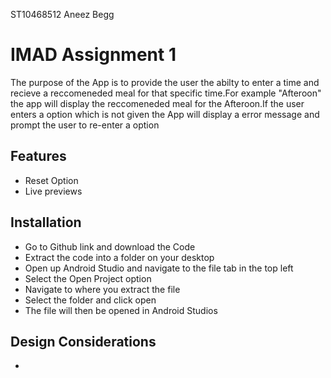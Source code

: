  ST10468512 Aneez Begg
# IMAD Assignment 1
The purpose of the App is to provide the user the abilty to enter a time and recieve a reccomeneded meal for that specific time.For example "Afteroon" the app will display the reccomeneded meal for the Afteroon.If the user enters a option which is not given the App will display a error message and prompt the user to re-enter a option





## Features

- Reset Option
- Live previews



## Installation
- Go to Github link and download the Code 
- Extract the code into a folder on your desktop 
- Open up Android Studio and navigate to the file tab in the top left
- Select the Open Project option
- Navigate to where you extract the file
- Select the folder and click open 
- The file will then be opened in Android Studios




    
## Design Considerations
-
